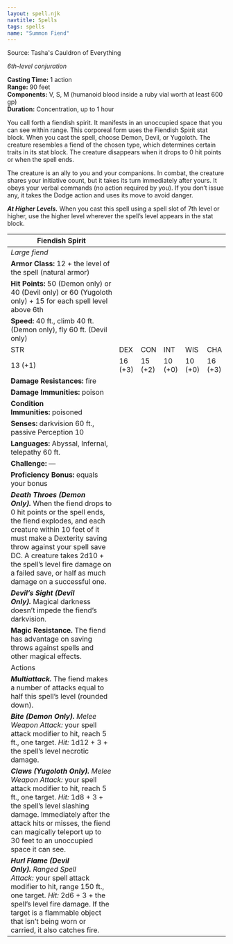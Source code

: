 ```yaml
---
layout: spell.njk
navtitle: Spells
tags: spells
name: "Summon Fiend"
---
```

Source: Tasha's Cauldron of Everything

_6th-level conjuration_

**Casting Time:** 1 action  
**Range:** 90 feet  
**Components:** V, S, M (humanoid blood inside a ruby vial worth at least 600 gp)  
**Duration:** Concentration, up to 1 hour

You call forth a fiendish spirit. It manifests in an unoccupied space that you can see within range. This corporeal form uses the Fiendish Spirit stat block. When you cast the spell, choose Demon, Devil, or Yugoloth. The creature resembles a fiend of the chosen type, which determines certain traits in its stat block. The creature disappears when it drops to 0 hit points or when the spell ends.

The creature is an ally to you and your companions. In combat, the creature shares your initiative count, but it takes its turn immediately after yours. It obeys your verbal commands (no action required by you). If you don’t issue any, it takes the Dodge action and uses its move to avoid danger.

**_At Higher Levels._** When you cast this spell using a spell slot of 7th level or higher, use the higher level wherever the spell’s level appears in the stat block.

|Fiendish Spirit|   |   |   |   |   |
|---|---|---|---|---|---|
|_Large fiend_|   |   |   |   |   |
|**Armor Class:** 12 + the level of the spell (natural armor)|   |   |   |   |   |
|**Hit Points:** 50 (Demon only) or 40 (Devil only) or 60 (Yugoloth only) + 15 for each spell level above 6th|   |   |   |   |   |
|**Speed:** 40 ft., climb 40 ft. (Demon only), fly 60 ft. (Devil only)|   |   |   |   |   |
|STR|DEX|CON|INT|WIS|CHA|
|13 (+1)|16 (+3)|15 (+2)|10 (+0)|10 (+0)|16 (+3)|
|**Damage Resistances:** fire|   |   |   |   |   |
|**Damage Immunities:** poison|   |   |   |   |   |
|**Condition Immunities:** poisoned|   |   |   |   |   |
|**Senses:** darkvision 60 ft., passive Perception 10|   |   |   |   |   |
|**Languages:** Abyssal, Infernal, telepathy 60 ft.|   |   |   |   |   |
|**Challenge:** —|   |   |   |   |   |
|**Proficiency Bonus:** equals your bonus|   |   |   |   |   |
|**_Death Throes (Demon Only)._** When the fiend drops to 0 hit points or the spell ends, the fiend explodes, and each creature within 10 feet of it must make a Dexterity saving throw against your spell save DC. A creature takes 2d10 + the spell’s level fire damage on a failed save, or half as much damage on a successful one.|   |   |   |   |   |
|**_Devil’s Sight (Devil Only)._** Magical darkness doesn’t impede the fiend’s darkvision.|   |   |   |   |   |
|**Magic Resistance.** The fiend has advantage on saving throws against spells and other magical effects.|   |   |   |   |   |
|Actions|   |   |   |   |   |
|**_Multiattack._** The fiend makes a number of attacks equal to half this spell’s level (rounded down).|   |   |   |   |   |
|**_Bite (Demon Only)._** _Melee Weapon Attack:_ your spell attack modifier to hit, reach 5 ft., one target. _Hit:_ 1d12 + 3 + the spell’s level necrotic damage.|   |   |   |   |   |
|**_Claws (Yugoloth Only)._** _Melee Weapon Attack:_ your spell attack modifier to hit, reach 5 ft., one target. _Hit:_ 1d8 + 3 + the spell’s level slashing damage. Immediately after the attack hits or misses, the fiend can magically teleport up to 30 feet to an unoccupied space it can see.|   |   |   |   |   |
|**_Hurl Flame (Devil Only)._** _Ranged Spell Attack:_ your spell attack modifier to hit, range 150 ft., one target. _Hit:_ 2d6 + 3 + the spell’s level fire damage. If the target is a flammable object that isn’t being worn or carried, it also catches fire.|   |   |   |   |   |